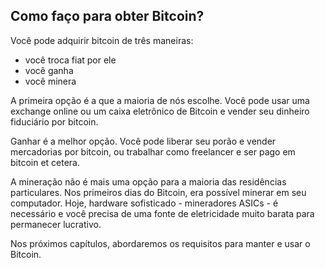 ## Como faço para obter Bitcoin?

Você pode adquirir bitcoin de três maneiras:
* você troca fiat por ele
* você ganha
* você minera

A primeira opção é a que a maioria de nós escolhe. Você pode usar uma exchange online ou um caixa eletrônico de Bitcoin e vender seu dinheiro fiduciário por bitcoin.

Ganhar é a melhor opção. Você pode liberar seu porão e vender mercadorias por bitcoin, ou trabalhar como freelancer e ser pago em bitcoin et cetera.

A mineração não é mais uma opção para a maioria das residências particulares. Nos primeiros dias do Bitcoin, era possível minerar em seu computador. Hoje, hardware sofisticado - mineradores ASICs - é necessário e você precisa de uma fonte de eletricidade muito barata para permanecer lucrativo.

Nos próximos capítulos, abordaremos os requisitos para manter e usar o Bitcoin.
